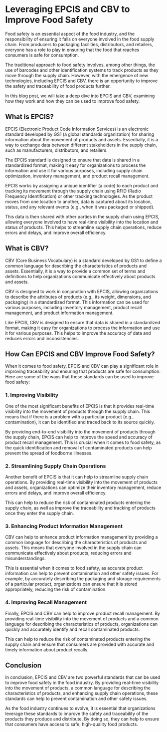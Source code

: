 # Leveraging EPCIS and CBV to Improve Food Safety

Food safety is an essential aspect of the food industry, and the responsibility of ensuring it falls on everyone involved in the food supply chain. From producers to packaging facilities, distributors, and retailers, everyone has a role to play in ensuring that the food that reaches consumers is safe for consumption.

The traditional approach to food safety involves, among other things, the use of barcodes and other identification systems to track products as they move through the supply chain. However, with the emergence of new technologies, including EPCIS and CBV, there is an opportunity to improve the safety and traceability of food products further.

In this blog post, we will take a deep dive into EPCIS and CBV, examining how they work and how they can be used to improve food safety.

## What is EPCIS?

EPCIS (Electronic Product Code Information Services) is an electronic standard developed by GS1 (a global standards organization) for sharing information about the movement of products and assets. Essentially, it is a way to exchange data between different stakeholders in the supply chain, such as manufacturers, distributors, and retailers.

The EPCIS standard is designed to ensure that data is shared in a standardized format, making it easy for organizations to process the information and use it for various purposes, including supply chain optimization, inventory management, and product recall management.

EPCIS works by assigning a unique identifier (a code) to each product and tracking its movement through the supply chain using RFID (Radio Frequency Identification) or other tracking technologies. As the product moves from one location to another, data is captured about its location, status, and any relevant events (e.g., when it was packaged or shipped).

This data is then shared with other parties in the supply chain using EPCIS, allowing everyone involved to have real-time visibility into the location and status of products. This helps to streamline supply chain operations, reduce errors and delays, and improve overall efficiency.

## What is CBV?

CBV (Core Business Vocabulary) is a standard developed by GS1 to define a common language for describing the characteristics of products and assets. Essentially, it is a way to provide a common set of terms and definitions to help organizations communicate effectively about products and assets.

CBV is designed to work in conjunction with EPCIS, allowing organizations to describe the attributes of products (e.g., its weight, dimensions, and packaging) in a standardized format. This information can be used for various purposes, including inventory management, product recall management, and product information management.

Like EPCIS, CBV is designed to ensure that data is shared in a standardized format, making it easy for organizations to process the information and use it for various purposes. This helps to improve the accuracy of data and reduces errors and inconsistencies.

## How Can EPCIS and CBV Improve Food Safety?

When it comes to food safety, EPCIS and CBV can play a significant role in improving traceability and ensuring that products are safe for consumption. Here are some of the ways that these standards can be used to improve food safety:

### 1. Improving Visibility

One of the most significant benefits of EPCIS is that it provides real-time visibility into the movement of products through the supply chain. This means that if there is a problem with a particular product (e.g., contamination), it can be identified and traced back to its source quickly.

By providing end-to-end visibility into the movement of products through the supply chain, EPCIS can help to improve the speed and accuracy of product recall management. This is crucial when it comes to food safety, as the quick identification and removal of contaminated products can help prevent the spread of foodborne illnesses.

### 2. Streamlining Supply Chain Operations

Another benefit of EPCIS is that it can help to streamline supply chain operations. By providing real-time visibility into the movement of products and assets, organizations can optimize their inventory management, reduce errors and delays, and improve overall efficiency.

This can help to reduce the risk of contaminated products entering the supply chain, as well as improve the traceability and tracking of products once they enter the supply chain.

### 3. Enhancing Product Information Management

CBV can help to enhance product information management by providing a common language for describing the characteristics of products and assets. This means that everyone involved in the supply chain can communicate effectively about products, reducing errors and misunderstandings.

This is essential when it comes to food safety, as accurate product information can help to prevent contamination and other safety issues. For example, by accurately describing the packaging and storage requirements of a particular product, organizations can ensure that it is stored appropriately, reducing the risk of contamination.

### 4. Improving Recall Management

Finally, EPCIS and CBV can help to improve product recall management. By providing real-time visibility into the movement of products and a common language for describing the characteristics of products, organizations can quickly and accurately identify and recall contaminated products.

This can help to reduce the risk of contaminated products entering the supply chain and ensure that consumers are provided with accurate and timely information about product recalls.

## Conclusion

In conclusion, EPCIS and CBV are two powerful standards that can be used to improve food safety in the food industry. By providing real-time visibility into the movement of products, a common language for describing the characteristics of products, and enhancing supply chain operations, these standards can help to prevent contamination and other safety issues.

As the food industry continues to evolve, it is essential that organizations leverage these standards to improve the safety and traceability of the products they produce and distribute. By doing so, they can help to ensure that consumers have access to safe, high-quality food products.
